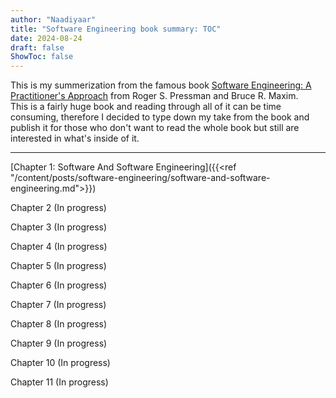 ```yaml
---
author: "Naadiyaar"
title: "Software Engineering book summary: TOC"
date: 2024-08-24
draft: false
ShowToc: false
---
```

This is my summerization from the famous book [Software Engineering: A Practitioner's Approach](https://www.amazon.com/Software-Engineering-Practitioners-Roger-Pressman-dp-1259872971/dp/1259872971)
from Roger S. Pressman and Bruce R. Maxim.  
This is a fairly huge book and reading through all of it can be time consuming, therefore I decided
to type down my take from the book and publish it for those who don't want to read the whole book
but still are interested in what's inside of it.

---

[Chapter 1: Software And Software Engineering]({{<ref "/content/posts/software-engineering/software-and-software-engineering.md">}})

Chapter 2 (In progress)

Chapter 3 (In progress)

Chapter 4 (In progress)

Chapter 5 (In progress)

Chapter 6 (In progress)

Chapter 7 (In progress)

Chapter 8 (In progress)

Chapter 9 (In progress)

Chapter 10 (In progress)

Chapter 11 (In progress)
